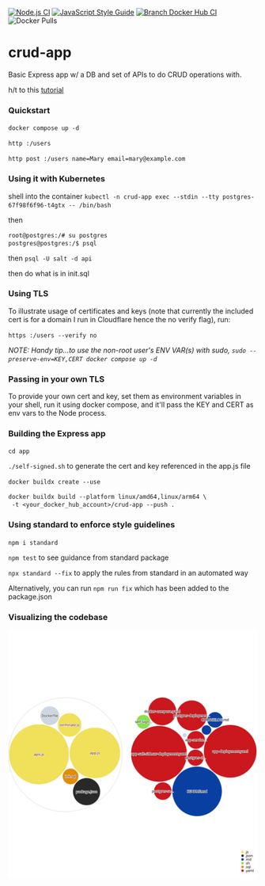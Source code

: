[![Node.js CI](https://github.com/aaronhmiller/crud-app/actions/workflows/ci-test.yaml/badge.svg)](https://github.com/aaronhmiller/crud-app/actions/workflows/ci-test.yaml) [![JavaScript Style Guide](https://img.shields.io/badge/code_style-standard-brightgreen.svg)](https://standardjs.com)
[![Branch Docker Hub CI](https://github.com/aaronhmiller/crud-app/actions/workflows/branch-build-push.yaml/badge.svg)](https://github.com/aaronhmiller/crud-app/actions/workflows/branch-build-push.yaml)
![Docker Pulls](https://img.shields.io/docker/pulls/aaronhmiller/crud-app)

# crud-app
Basic Express app w/ a DB and set of APIs to do CRUD operations with.

h/t to this [tutorial](https://blog.logrocket.com/nodejs-expressjs-postgresql-crud-rest-api-example/)

### Quickstart

`docker compose up -d`

`http :/users`

`http post :/users name=Mary email=mary@example.com`

### Using it with Kubernetes

shell into the container
`kubectl -n crud-app exec --stdin --tty postgres-67f98f6f96-t4gtx -- /bin/bash`

then
```
root@postgres:/# su postgres
postgres@postgres:/$ psql
```
then
`psql -U salt -d api`

then do what is in init.sql

### Using TLS

To illustrate usage of certificates and keys (note that currently the included cert is for a domain I run in Cloudflare hence the no verify flag), run:

`https :/users --verify no`

*NOTE: Handy tip...to use the non-root user's ENV VAR(s) with sudo, `sudo --preserve-env=KEY,CERT docker compose up -d`*

### Passing in your own TLS
To provide your own cert and key, set them as environment variables in your shell, run it using docker compose, and it'll pass the KEY and CERT as env vars to the Node process.

### Building the Express app

`cd app`

`./self-signed.sh` to generate the cert and key referenced in the app.js file

`docker buildx create --use`

```
docker buildx build --platform linux/amd64,linux/arm64 \
 -t <your_docker_hub_account>/crud-app --push .
```

### Using standard to enforce style guidelines

`npm i standard`

`npm test` to see guidance from standard package

`npx standard --fix` to apply the rules from standard in an automated way 

Alternatively, you can run `npm run fix` which has been added to the package.json

### Visualizing the codebase

![Visualization of the codebase](https://github.com/aaronhmiller/crud-app/blob/diagram/diagram.svg?raw=true)
